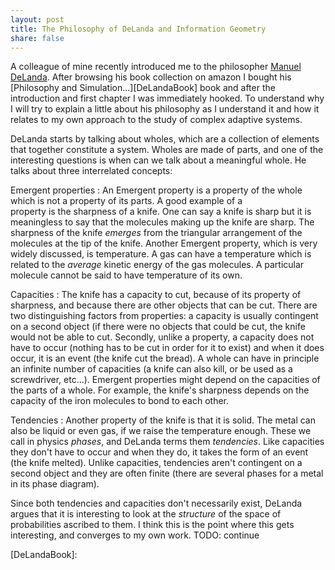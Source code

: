 ```yaml
---
layout: post
title: The Philosophy of DeLanda and Information Geometry
share: false
---
```


A colleague of mine recently introduced me to the philosopher [Manuel DeLanda][DeLanda]. After browsing his book collection on amazon I bought his [Philosophy and Simulation...][DeLandaBook] book and after the introduction and first chapter I was immediately hooked. To understand why I will try to explain a little about his philosophy as I understand it and how it relates to my own approach to the study of complex adaptive systems.

DeLanda starts by talking about wholes, which are a collection of elements that together constitute a system. Wholes are made of parts, and one of the interesting questions is when can we talk about a meaningful whole. He talks about three interrelated concepts:

Emergent properties
: 	An Emergent property is a property of the whole which is not a property of its parts. A good example of a 	
		property is the sharpness of a knife. One can say a knife is sharp but it is meaningless to say that the 
		molecules making up the knife are sharp. The sharpness of the knife _emerges_ from the triangular arrangement of
		the molecules at the tip of the knife. Another Emergent property, which is very widely discussed, is 
		temperature. A gas can have a temperature which is related to the _average_ kinetic energy of the gas molecules. 
		A particular molecule cannot be said to have temperature of its own.

Capacities
:    The knife has a capacity to cut, because of its property of sharpness, and because there are other objects that can be cut. There are two distinguishing factors from properties: a capacity is usually contingent on a second object (if there were no objects that could be cut, the knife would not be able to cut. Secondly, unlike a property, a capacity does not have to occur (nothing has to be cut in order for it to exist) and when it does occur, it is an event (the knife cut the bread). A whole can have in principle an infinite number of capacities (a knife can also kill, or be used as a screwdriver, etc...). Emergent properties might depend on the capacities of the parts of a whole. For example, the knife's sharpness depends on the capacity of the iron molecules to bond to each other.

Tendencies
:    Another property of the knife is that it is solid. The metal can also be liquid or even gas, if we raise the temperature enough. These we call in physics _phases_, and DeLanda terms them _tendencies_. Like capacities they don't have to occur and when they do, it takes the form of an event (the knife melted). Unlike capacities, tendencies aren't contingent on a second object and they are often finite (there are several phases for a metal in its phase diagram).

Since both tendencies and capacities don't necessarily exist, DeLanda argues that it is interesting to look at the _structure_ of the space of probabilities ascribed to them. I think this is the point where this gets interesting, and converges to my own work. 
TODO: continue 

[DeLanda]:
{:target="_blank"}

[DeLandaBook]: